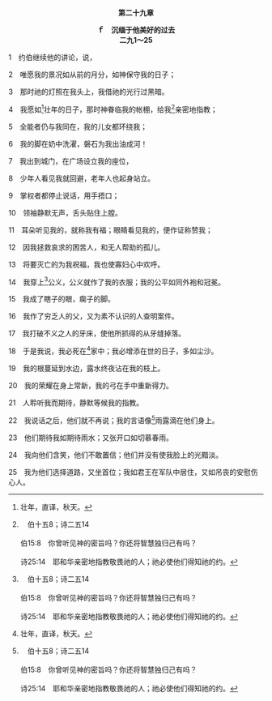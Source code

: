 <p style="text-align:center;font-weight:bold;">第二十九章</p>

<p style="text-align:center;font-weight:bold;">ｆ　沉缅于他美好的过去<br>二九1～25</p>

1　约伯继续他的讲论，说，

2　唯愿我的景况如从前的月分，如神保守我的日子；

3　那时祂的灯照在我头上，我借祂的光行过黑暗。

4　我愿如[^1]壮年的日子，那时神眷临我的帐棚，给我[^a]亲密地指教；

[^1]:壮年，直译，秋天。

[^a]:　伯十五8；诗二五14<br><br>伯15:8　你曾听见神的密旨吗？你还将智慧独归己有吗？<br><br>诗25:14　耶和华亲密地指教敬畏祂的人；祂必使他们得知祂的约。

5　全能者仍与我同在，我的儿女都环绕我；

6　我的脚在奶中洗濯，磐石为我出油成河！

7　我出到城门，在广场设立我的座位，

8　少年人看见我就回避，老年人也起身站立。

9　掌权者都停止说话，用手捂口；

10　领袖静默无声，舌头贴住上膛。

11　耳朵听见我的，就称我有福；眼睛看见我的，便作证称赞我；

12　因我拯救哀求的困苦人，和无人帮助的孤儿。

13　将要灭亡的为我祝福，我也使寡妇心中欢呼。

14　我穿上[^a]公义，公义就作了我的衣服；我的公平如同外袍和冠冕。

[^a]:　诗一三二9；赛五九17；六一10；十一5；弗六14；启十九8；参赛六四6<br><br>诗132:9　愿你的祭司披上公义，愿你的虔诚人欢呼。<br><br>赛59:17　祂穿上公义如胸甲，头戴救恩的头盔，又穿上报仇为衣服，披上热心如外袍。<br><br>赛61:10　我必因耶和华大大欢喜，我的魂必因我的神欢腾；因祂以拯救为衣给我穿上，以公义为袍给我披上，好像新郎戴上祭司的华冠，又像新妇佩戴她的饰物。<br><br>赛11:5　公义必当祂的腰带，信实必当祂胁下的带子。<br><br>弗6:14　所以要站住，用真理束你们的腰，穿上义的胸甲，<br><br>启19:8　又赐她得穿明亮洁净的细麻衣，这细麻衣就是圣徒所行的义。<br><br>赛64:6　我们都像不洁净的人，所有的义都像污秽的衣服；我们都像叶子渐渐枯干，我们的罪孽好像风把我们吹去。

15　我成了瞎子的眼，瘸子的脚。

16　我作了穷乏人的父，又为素不认识的人查明案件。

17　我打破不义之人的牙床，使他所抓得的从牙缝掉落。

18　于是我说，我必死在[^1]家中；我必增添在世的日子，多如尘沙。

[^1]:直译，窝。

19　我的根蔓延到水边，露水终夜沾在我的枝上。

20　我的荣耀在身上常新，我的弓在手中重新得力。

21　人聆听我而期待，静默等候我的指教。

22　我说话之后，他们就不再说；我的言语像[^a]雨露滴在他们身上。

[^a]:　参申三二2<br><br>申32:2　愿我的教训滴沥如雨；愿我的言语滴落如露，如同细雨落在嫩草上，如同甘霖降在菜蔬中。

23　他们期待我如期待雨水；又张开口如切慕春雨。

24　我向他们含笑，他们不敢置信；他们并没有使我脸上的光黯淡。

25　我为他们选择道路，又坐首位；我如君王在军队中居住，又如吊丧的安慰伤心人。
